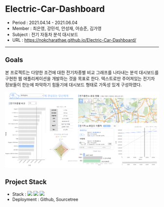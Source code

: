# Electric-Car-Dashboard
- Period : 2021.04.14 - 2021.06.04
- Member : 최은영, 강민석, 안성재, 어승준, 김가영
- Subject : 전기 자동차 분석 대시보드
- URL : https://nokcharathae.github.io/Electric-Car-Dashboard/

--- 

## Goals

본 프로젝트는 다양한 조건에 대한 전기차종별 비교 그래프를 나타내는 분석 대시보드를 구현한 웹 애플리케이션을 개발하는 것을 목표로 한다. 텍스트로만 주어져있는 전기차 정보들이 한눈에 파악하기 힘들기에 대시보드 형태로 가독성 있게 구성하였다.

![image](image/electric.png)

## Project Stack

- Stack :  <img src="https://img.shields.io/badge/Javascript-ffb13b?style=flat-square&logo=javascript&logoColor=white"/> <img src="https://img.shields.io/badge/Three.js-000000?style=flat-square&logo=three.js&logoColor=white"/> <img src="https://img.shields.io/badge/jQuery-0769AD??style=flat-square&logo=jQuery&logoColor=white"/>
- Deployment : Github, Sourcetree
